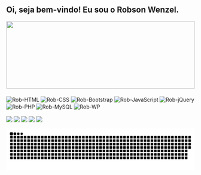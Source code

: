 ## Oi, seja bem-vindo! Eu sou o Robson Wenzel.
<div>
  <a href="https://github.com/robson-wenzel">
  <img height="180em" width="100%" src="https://github-readme-stats.vercel.app/api?username=robson-wenzel&show_icons=true&theme=chartreuse-dark&include_all_commits=true&count_private=true"/>
  <!--
  <img height="180em" src="https://github-readme-stats.vercel.app/api/top-langs/?username=robson-wenzel&layout=compact&langs_count=7&theme=chartreuse-dark"/>
  -->
  </a>
</div>
<div style="display: inline_block"><br>
  <img align="center" alt="Rob-HTML" height="30" width="90" src="https://img.shields.io/badge/HTML5-E34F26?style=for-the-badge&logo=html5&logoColor=white">
  <img align="center" alt="Rob-CSS" height="30" width="90" src="https://img.shields.io/badge/CSS3-1572B6?style=for-the-badge&logo=css3&logoColor=white">
  <img align="center" alt="Rob-Bootstrap" height="30" width="90" src="https://img.shields.io/badge/Bootstrap-563D7C?style=for-the-badge&logo=bootstrap&logoColor=white">
  <img align="center" alt="Rob-JavaScript" height="30" width="90" src="https://img.shields.io/badge/JavaScript-F7DF1E?style=for-the-badge&logo=javascript&logoColor=black">
  <img align="center" alt="Rob-jQuery" height="30" width="90" src="https://img.shields.io/badge/jQuery-0769AD?style=for-the-badge&logo=jquery&logoColor=white">
  <img align="center" alt="Rob-PHP" height="30" width="90" src="https://img.shields.io/badge/PHP-777BB4?style=for-the-badge&logo=php&logoColor=white">
  <img align="center" alt="Rob-MySQL" height="30" width="90" src="https://img.shields.io/badge/MySQL-00000F?style=for-the-badge&logo=mysql&logoColor=white">
  <img align="center" alt="Rob-WP" height="30" width="90" src="https://img.shields.io/badge/Wordpress-21759B?style=for-the-badge&logo=wordpress&logoColor=white">
</div>
<div><br>
  <a href = "https://github.com/robsonluizsoitic"><img src="https://img.shields.io/badge/GitHub-100000?style=for-the-badge&logo=github&logoColor=white" target="_blank"></a>
  <a href = "https://gitlab.com/robson_wenzel"><img src="https://img.shields.io/badge/GitLab-330F63?style=for-the-badge&logo=gitlab&logoColor=white" target="_blank"></a>
  <a href = "https://www.linkedin.com/in/rwenzel22/"><img src="https://img.shields.io/badge/LinkedIn-0077B5?style=for-the-badge&logo=linkedin&logoColor=white" target="_blank"></a>
  <a href = "https://api.whatsapp.com/send?phone=5551995256384"><img src="https://img.shields.io/badge/WhatsApp-25D366?style=for-the-badge&logo=whatsapp&logoColor=white" target="_blank"></a>
  <a href = "https://www.facebook.com/robson.wenzel.22"><img src="https://img.shields.io/badge/Facebook-1877F2?style=for-the-badge&logo=facebook&logoColor=white" target="_blank"></a> 
  
  ![Snake animation](https://github.com/robson-wenzel/robson-wenzel/blob/output/github-contribution-grid-snake.svg)
</div>
